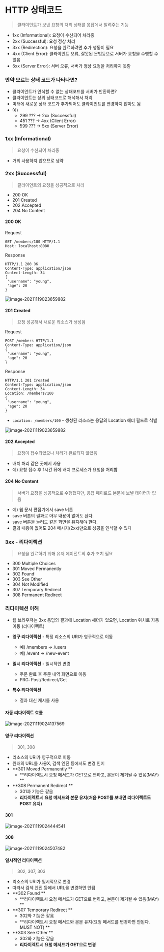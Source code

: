 # HTTP 상태코드

> 클라이언트가 보낸 요청의 처리 상태를 응답에서 알려주는 기능

- 1xx (Informational): 요청이 수신되어 처리중 
- 2xx (Successful): 요청 정상 처리 
- 3xx (Redirection): 요청을 완료하려면 추가 행동이 필요 
- 4xx (Client Error): 클라이언트 오류, 잘못된 문법등으로 서버가 요청을 수행할 수 없음 
- 5xx (Server Error): 서버 오류, 서버가 정상 요청을 처리하지 못함





### 만약 모르는 상태 코드가 나타나면?

- 클라이언트가 인식할 수 없는 상태코드를 서버가 반환하면? 
- 클라이언트는 상위 상태코드로 해석해서 처리 
- 미래에 새로운 상태 코드가 추가되어도 클라이언트를 변경하지 않아도 됨 
- 예) 
  - 299 ??? -> 2xx (Successful) 
  - 451 ??? -> 4xx (Client Error) 
  - 599 ??? -> 5xx (Server Error)





### 1xx (Informational) 

> 요청이 수신되어 처리중 

- 거의 사용하지 않으므로 생략





### 2xx (Successful)

> 클라이언트의 요청을 성공적으로 처리

- 200 OK
- 201 Created 
- 202 Accepted 
- 204 No Content





#### 200 OK

Request

```http
GET /members/100 HTTP/1.1
Host: localhost:8080
```



Response

```http
HTTP/1.1 200 OK
Content-Type: application/json
Content-Length: 34
{
 "username": "young",
 "age": 20
}
```



![image-20211119023659882](6.HTTP_status.assets/image-20211119023659882.png)





#### 201 Created

> 요청 성공해서 새로운 리소스가 생성됨

Request

```http
POST /members HTTP/1.1
Content-Type: application/json
{
 "username": "young",
 "age": 20
}
```



Response

```http
HTTP/1.1 201 Created
Content-Type: application/json
Content-Length: 34
Location: /members/100 
{
 "username": "young",
 "age": 20
}
```

- `Location: /members/100` - 생성된 리소스는 응답의 Location 헤더 필드로 식별



![image-20211119023659882](6.HTTP_status.assets/image-20211119023659882.png)





#### 202 Accepted

> 요청이 접수되었으나 처리가 완료되지 않았음

- 배치 처리 같은 곳에서 사용 
- 예) 요청 접수 후 1시간 뒤에 배치 프로세스가 요청을 처리함





#### 204 No Content

> 서버가 요청을 성공적으로 수행했지만, 응답 페이로드 본문에 보낼 데이터가 없음

- 예) 웹 문서 편집기에서 save 버튼
- save 버튼의 결과로 아무 내용이 없어도 된다. 
- save 버튼을 눌러도 같은 화면을 유지해야 한다. 
- 결과 내용이 없어도 204 메시지(2xx)만으로 성공을 인식할 수 있다





### 3xx - 리다이렉션

> 요청을 완료하기 위해 유저 에이전트의 추가 조치 필요

- 300 Multiple Choices 
- 301 Moved Permanently 
- 302 Found 
- 303 See Other 
- 304 Not Modified 
- 307 Temporary Redirect 
- 308 Permanent Redirect





### 리다이렉션 이해

- 웹 브라우저는 3xx 응답의 결과에 Location 헤더가 있으면, Location 위치로 자동 이동 (리다이렉트)



- **영구 리다이렉션** - 특정 리소스의 URI가 영구적으로 이동 
  - 예) /members -> /users 
  - 예) /event -> /new-event 
- **일시 리다이렉션** - 일시적인 변경 
  - 주문 완료 후 주문 내역 화면으로 이동 
  - PRG: Post/Redirect/Get
- **특수 리다이렉션**
  - 결과 대신 캐시를 사용





#### 자동 리다이렉트 흐름

![image-20211119024137569](6.HTTP_status.assets/image-20211119024137569.png)





#### 영구 리다이렉션

> 301, 308

- 리소스의 URI가 영구적으로 이동 
- 원래의 URL를 사용X, 검색 엔진 등에서도 변경 인지 
- **301 Moved Permanently **
  - **리다이렉트시 요청 메서드가 GET으로 변하고, 본문이 제거될 수 있음(MAY) **
- **308 Permanent Redirect  **
  - 301과 기능은 같음 
  - **리다이렉트시 요청 메서드와 본문 유지(처음 POST를 보내면 리다이렉트도 POST 유지)**





#### 301

![image-20211119024444541](6.HTTP_status.assets/image-20211119024444541.png)





#### 308

![image-20211119024507482](6.HTTP_status.assets/image-20211119024507482.png)







#### 일시적인 리다이렉션

> 302, 307, 303

- 리소스의 URI가 일시적으로 변경 
- 따라서 검색 엔진 등에서 URL을 변경하면 안됨 
- **302 Found  **
  - **리다이렉트시 요청 메서드가 GET으로 변하고, 본문이 제거될 수 있음(MAY) **
- **307 Temporary Redirect  **
  - 302와 기능은 같음 
  - **리다이렉트시 요청 메서드와 본문 유지(요청 메서드를 변경하면 안된다. MUST NOT) **
- **303 See Other **
  - 302와 기능은 같음 
  - **리다이렉트시 요청 메서드가 GET으로 변경**